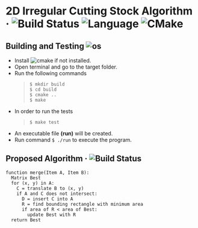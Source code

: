 # 2D Irregular Cutting Stock Algorithm &middot; ![Build Status](https://img.shields.io/travis/npm/npm/latest.svg?style=flat-square) ![Language](https://img.shields.io/badge/C%2B%2B-11-blue) ![CMake](https://img.shields.io/badge/CMake-V%203.10%2B-blue)
## Building and Testing ![os](https://img.shields.io/badge/os-linux-orange)
* Install ![cmake](https://img.shields.io/badge/CMake-V%203.10%2B-blue) if not installed.
* Open terminal and go to the target folder.
* Run the following commands <br>
  > `$ mkdir build` <br>
    `$ cd build` <br>
    `$ cmake ..`<br>
    `$ make`<br>
* In order to run the tests
  > `$ make test`
* An executable file **(run)** will be created.
* Run command `$ ./run` to execute the program.


## Proposed Algorithm &middot; ![Build Status](https://img.shields.io/travis/npm/npm/latest.svg?style=flat-square) <br>
```
function merge(Item A, Item B):
  Matrix Best
  for (x, y) in A:
    C = translate B to (x, y)
    if A and C does not intersect:
      D = insert C into A
      R = find bounding rectangle with minimum area
      if area of R < area of Best:
        update Best with R
  return Best
```

